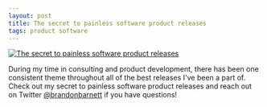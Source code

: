 ```yaml
---
layout: post
title: The secret to painless software product releases
tags: product software
---
```


[![The secret to painless software product releases](https://img.youtube.com/vi/LlL69StK6jI/0.jpg)](https://www.youtube.com/watch?v=LlL69StK6jI)

During my time in consulting and product development, there has been one consistent theme throughout all of the best releases I've been a part of. Check out my secret to painless software product releases and reach out on Twitter [@brandonbarnett](https://twitter.com/brandonbarnett) if you have questions!